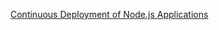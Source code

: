 [Continuous Deployment of Node.js Applications](https://blog.risingstack.com/continuous-deployment-of-node-js-applications/)
